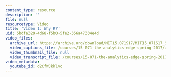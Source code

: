 ```yaml
---
content_type: resource
description: ''
file: null
resourcetype: Video
title: 'Video 1: Why R?'
uid: 5bdfa329-4d68-f5b0-5fe2-356a47334e4d
video_files:
  archive_url: https://archive.org/download/MIT15.071S17/MIT15_071S17_Session_1.3.02_300k.mp4
  video_captions_file: /courses/15-071-the-analytics-edge-spring-2017/adf6c5c5baa55de78aefef7b0c832410_d2CfWJkklvo.vtt
  video_thumbnail_file: null
  video_transcript_file: /courses/15-071-the-analytics-edge-spring-2017/ad6ec2748895889e1c7158975cb78a09_d2CfWJkklvo.pdf
video_metadata:
  youtube_id: d2CfWJkklvo
---
```


